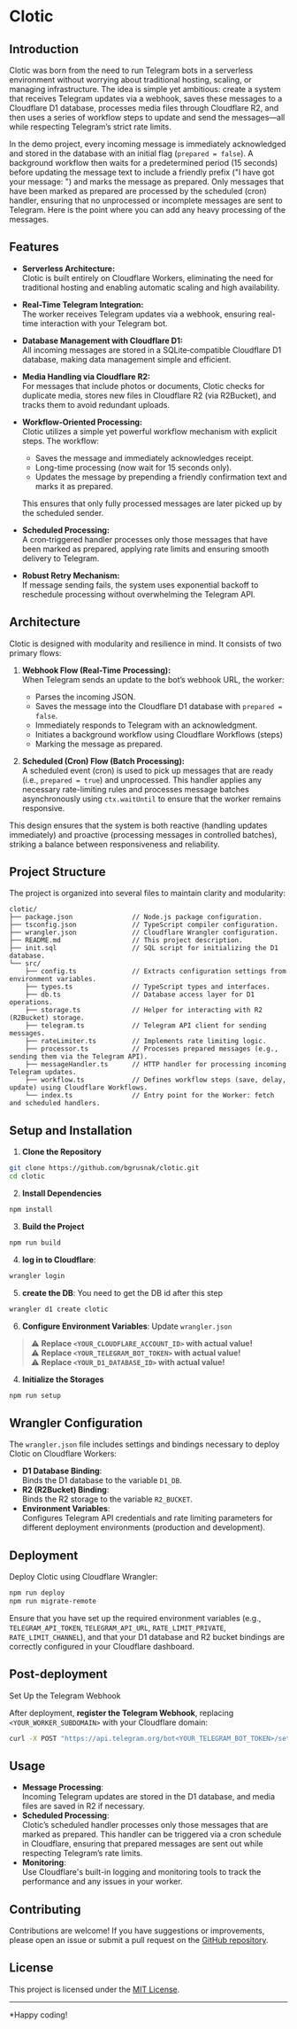 # Clotic

## Introduction

Clotic was born from the need to run Telegram bots in a serverless environment without worrying about traditional hosting, scaling, or managing infrastructure. The idea is simple yet ambitious: create a system that receives Telegram updates via a webhook, saves these messages to a Cloudflare D1 database, processes media files through Cloudflare R2, and then uses a series of workflow steps to update and send the messages—all while respecting Telegram’s strict rate limits. 

In the demo project, every incoming message is immediately acknowledged and stored in the database with an initial flag (`prepared = false`). A background workflow then waits for a predetermined period (15 seconds) before updating the message text to include a friendly prefix ("I have got your message: ") and marks the message as prepared. Only messages that have been marked as prepared are processed by the scheduled (cron) handler, ensuring that no unprocessed or incomplete messages are sent to Telegram. Here is the point where you can add any heavy processing of the messages.

## Features

- **Serverless Architecture:**  
  Clotic is built entirely on Cloudflare Workers, eliminating the need for traditional hosting and enabling automatic scaling and high availability.

- **Real-Time Telegram Integration:**  
  The worker receives Telegram updates via a webhook, ensuring real-time interaction with your Telegram bot.

- **Database Management with Cloudflare D1:**  
  All incoming messages are stored in a SQLite‑compatible Cloudflare D1 database, making data management simple and efficient.

- **Media Handling via Cloudflare R2:**  
  For messages that include photos or documents, Clotic checks for duplicate media, stores new files in Cloudflare R2 (via R2Bucket), and tracks them to avoid redundant uploads.

- **Workflow-Oriented Processing:**  
  Clotic utilizes a simple yet powerful workflow mechanism with explicit steps. The workflow:
  - Saves the message and immediately acknowledges receipt.
  - Long-time processing (now wait for 15 seconds only).
  - Updates the message by prepending a friendly confirmation text and marks it as prepared.
  
  This ensures that only fully processed messages are later picked up by the scheduled sender.

- **Scheduled Processing:**  
  A cron‑triggered handler processes only those messages that have been marked as prepared, applying rate limits and ensuring smooth delivery to Telegram.

- **Robust Retry Mechanism:**  
  If message sending fails, the system uses exponential backoff to reschedule processing without overwhelming the Telegram API.

## Architecture

Clotic is designed with modularity and resilience in mind. It consists of two primary flows:

1. **Webhook Flow (Real-Time Processing):**  
   When Telegram sends an update to the bot’s webhook URL, the worker:
   - Parses the incoming JSON.
   - Saves the message into the Cloudflare D1 database with `prepared = false`.
   - Immediately responds to Telegram with an acknowledgment.
   - Initiates a background workflow using Cloudflare Workflows (steps)
   - Marking the message as prepared.

2. **Scheduled (Cron) Flow (Batch Processing):**  
   A scheduled event (cron) is used to pick up messages that are ready (i.e., `prepared = true`) and unprocessed. This handler applies any necessary rate-limiting rules and processes message batches asynchronously using `ctx.waitUntil` to ensure that the worker remains responsive.

This design ensures that the system is both reactive (handling updates immediately) and proactive (processing messages in controlled batches), striking a balance between responsiveness and reliability.


## Project Structure

The project is organized into several files to maintain clarity and modularity:

```
clotic/
├── package.json               // Node.js package configuration.
├── tsconfig.json              // TypeScript compiler configuration.
├── wrangler.json              // Cloudflare Wrangler configuration.
├── README.md                  // This project description.
├── init.sql                   // SQL script for initializing the D1 database.
└── src/
    ├── config.ts              // Extracts configuration settings from environment variables.
    ├── types.ts               // TypeScript types and interfaces.
    ├── db.ts                  // Database access layer for D1 operations.
    ├── storage.ts             // Helper for interacting with R2 (R2Bucket) storage.
    ├── telegram.ts            // Telegram API client for sending messages.
    ├── rateLimiter.ts         // Implements rate limiting logic.
    ├── processor.ts           // Processes prepared messages (e.g., sending them via the Telegram API).
    ├── messageHandler.ts      // HTTP handler for processing incoming Telegram updates. 
    ├── workflow.ts            // Defines workflow steps (save, delay, update) using Cloudflare Workflows. 
    └── index.ts               // Entry point for the Worker: fetch and scheduled handlers.
```

## Setup and Installation

1. **Clone the Repository**
  ```bash
  git clone https://github.com/bgrusnak/clotic.git
  cd clotic
  ```

2. **Install Dependencies**
  ```bash
  npm install
  ```

3. **Build the Project**
  ```bash
  npm run build
  ```

4. **log in to Cloudflare**:
  ```sh
  wrangler login
  ```

5. **create the DB**:
You need to get the DB id after this step
  ```sh
  wrangler d1 create clotic
  ``` 

6. **Configure Environment Variables**:
Update `wrangler.json`

  > ⚠ **Replace `<YOUR_CLOUDFLARE_ACCOUNT_ID>`  with actual value!**  
  > ⚠ **Replace `<YOUR_TELEGRAM_BOT_TOKEN>` with actual value!**  
  > ⚠ **Replace `<YOUR_D1_DATABASE_ID>` with actual value!**   


4. **Initialize the Storages**
  ```sh
  npm run setup
  ```

## Wrangler Configuration

The `wrangler.json` file includes settings and bindings necessary to deploy Clotic on Cloudflare Workers:

- **D1 Database Binding**:  
  Binds the D1 database to the variable `D1_DB`.
- **R2 (R2Bucket) Binding**:  
  Binds the R2 storage to the variable `R2_BUCKET`.
- **Environment Variables**:  
  Configures Telegram API credentials and rate limiting parameters for different deployment environments (production and development).

## Deployment

Deploy Clotic using Cloudflare Wrangler:

  ```bash
  npm run deploy
  npm run migrate-remote
  ```

Ensure that you have set up the required environment variables (e.g., `TELEGRAM_API_TOKEN`, `TELEGRAM_API_URL`, `RATE_LIMIT_PRIVATE`, `RATE_LIMIT_CHANNEL`), and that your D1 database and R2 bucket bindings are correctly configured in your Cloudflare dashboard.

## Post-deployment

Set Up the Telegram Webhook

After deployment, **register the Telegram Webhook**, replacing `<YOUR_WORKER_SUBDOMAIN>` with your Cloudflare domain:
```sh
curl -X POST "https://api.telegram.org/bot<YOUR_TELEGRAM_BOT_TOKEN>/setWebhook?url=https://<YOUR_WORKER_SUBDOMAIN>.workers.dev/webhook"
```

## Usage

- **Message Processing**:  
  Incoming Telegram updates are stored in the D1 database, and media files are saved in R2 if necessary.
- **Scheduled Processing**:  
  Clotic’s scheduled handler processes only those messages that are marked as prepared. This handler can be triggered via a cron schedule in Cloudflare, ensuring that prepared messages are sent out while respecting Telegram’s rate limits.
- **Monitoring**:  
  Use Cloudflare's built-in logging and monitoring tools to track the performance and any issues in your worker.

## Contributing

Contributions are welcome! If you have suggestions or improvements, please open an issue or submit a pull request on the [GitHub repository](https://github.com/bgrusnak/clotic).

## License

This project is licensed under the [MIT License](LICENSE).

---

*Happy coding!
